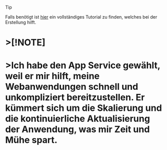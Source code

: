 >[!TIP]
>Falls benötigt ist [hier](https://medium.com/@farzam_m/getting-started-with-azure-bicep-deploying-a-hello-world-web-application-ae144535749d) ein vollständiges Tutorial zu finden, welches bei der Erstellung hilft.

# >[!NOTE]
# >Ich habe den App Service gewählt, weil er mir hilft, meine Webanwendungen schnell und unkompliziert bereitzustellen. Er kümmert sich um die Skalierung und die kontinuierliche Aktualisierung der Anwendung, was mir Zeit und Mühe spart.
